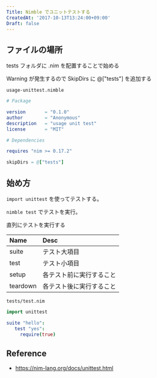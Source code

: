 ```yaml
---
Title: Nimble でユニットテストする
CreatedAt: '2017-10-13T13:24:00+09:00'
Draft: false
---
```


## ファイルの場所

tests フォルダに .nim を配置することで始める

Warning が発生するので SkipDirs に @["tests"] を追加する

`usage-unittest.nimble`

```nim
# Package

version       = "0.1.0"
author        = "Anonymous"
description   = "usage unit test"
license       = "MIT"

# Dependencies

requires "nim >= 0.17.2"

skipDirs = @["tests"]
```

## 始め方

`import unittest` を使ってテストする。

`nimble test` でテストを実行。

直列にテストを実行する

| Name     | Desc                     |
| :------- | :----------------------- |
| suite    | テスト大項目             |
| test     | テスト小項目             |
| setup    | 各テスト前に実行すること |
| teardown | 各テスト後に実行すること |

`tests/test.nim`

```nim
import unittest

suite "hello":
   test "yes":
     require(true)
```

## Reference

- https://nim-lang.org/docs/unittest.html
